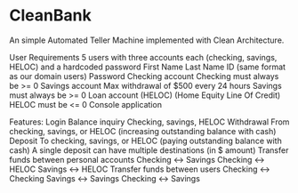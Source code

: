# CleanBank
An simple Automated Teller Machine implemented with Clean Architecture.

User Requirements
5 users with three accounts each (checking, savings, HELOC) and a hardcoded password
First Name
Last Name
ID (same format as our domain users)
Password
Checking account
Checking must always be >= 0
Savings account
Max withdrawal of $500 every 24 hours
Savings must always be >= 0
Loan account (HELOC) (Home Equity Line Of Credit)
HELOC must be <= 0
Console application


Features:
Login
Balance inquiry
Checking, savings, HELOC
Withdrawal
From checking, savings, or HELOC (increasing outstanding balance with cash)
Deposit
To checking, savings, or HELOC (paying outstanding balance with cash)
A single deposit can have multiple destinations (in $ amount)
Transfer funds between personal accounts
Checking <-> Savings
Checking <-> HELOC
Savings <-> HELOC
Transfer funds between users
Checking <-> Checking
Savings <-> Savings
Checking <-> Savings
